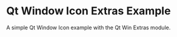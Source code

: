 Qt Window Icon Extras Example
=============================

A simple Qt Window Icon example with the Qt Win Extras module.
